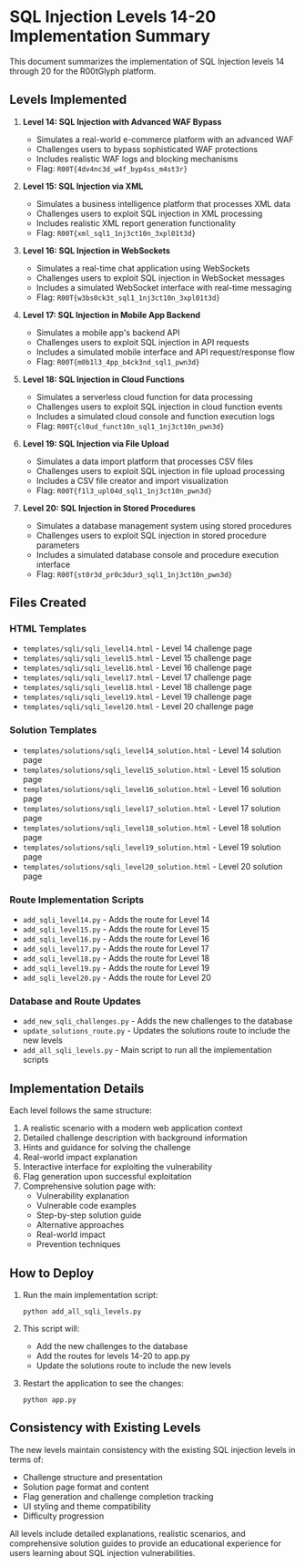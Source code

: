 # SQL Injection Levels 14-20 Implementation Summary

This document summarizes the implementation of SQL Injection levels 14 through 20 for the R00tGlyph platform.

## Levels Implemented

1. **Level 14: SQL Injection with Advanced WAF Bypass**
   - Simulates a real-world e-commerce platform with an advanced WAF
   - Challenges users to bypass sophisticated WAF protections
   - Includes realistic WAF logs and blocking mechanisms
   - Flag: `R00T{4dv4nc3d_w4f_byp4ss_m4st3r}`

2. **Level 15: SQL Injection via XML**
   - Simulates a business intelligence platform that processes XML data
   - Challenges users to exploit SQL injection in XML processing
   - Includes realistic XML report generation functionality
   - Flag: `R00T{xml_sql1_1nj3ct10n_3xpl01t3d}`

3. **Level 16: SQL Injection in WebSockets**
   - Simulates a real-time chat application using WebSockets
   - Challenges users to exploit SQL injection in WebSocket messages
   - Includes a simulated WebSocket interface with real-time messaging
   - Flag: `R00T{w3bs0ck3t_sql1_1nj3ct10n_3xpl01t3d}`

4. **Level 17: SQL Injection in Mobile App Backend**
   - Simulates a mobile app's backend API
   - Challenges users to exploit SQL injection in API requests
   - Includes a simulated mobile interface and API request/response flow
   - Flag: `R00T{m0b1l3_4pp_b4ck3nd_sql1_pwn3d}`

5. **Level 18: SQL Injection in Cloud Functions**
   - Simulates a serverless cloud function for data processing
   - Challenges users to exploit SQL injection in cloud function events
   - Includes a simulated cloud console and function execution logs
   - Flag: `R00T{cl0ud_funct10n_sql1_1nj3ct10n_pwn3d}`

6. **Level 19: SQL Injection via File Upload**
   - Simulates a data import platform that processes CSV files
   - Challenges users to exploit SQL injection in file upload processing
   - Includes a CSV file creator and import visualization
   - Flag: `R00T{f1l3_upl04d_sql1_1nj3ct10n_pwn3d}`

7. **Level 20: SQL Injection in Stored Procedures**
   - Simulates a database management system using stored procedures
   - Challenges users to exploit SQL injection in stored procedure parameters
   - Includes a simulated database console and procedure execution interface
   - Flag: `R00T{st0r3d_pr0c3dur3_sql1_1nj3ct10n_pwn3d}`

## Files Created

### HTML Templates
- `templates/sqli/sqli_level14.html` - Level 14 challenge page
- `templates/sqli/sqli_level15.html` - Level 15 challenge page
- `templates/sqli/sqli_level16.html` - Level 16 challenge page
- `templates/sqli/sqli_level17.html` - Level 17 challenge page
- `templates/sqli/sqli_level18.html` - Level 18 challenge page
- `templates/sqli/sqli_level19.html` - Level 19 challenge page
- `templates/sqli/sqli_level20.html` - Level 20 challenge page

### Solution Templates
- `templates/solutions/sqli_level14_solution.html` - Level 14 solution page
- `templates/solutions/sqli_level15_solution.html` - Level 15 solution page
- `templates/solutions/sqli_level16_solution.html` - Level 16 solution page
- `templates/solutions/sqli_level17_solution.html` - Level 17 solution page
- `templates/solutions/sqli_level18_solution.html` - Level 18 solution page
- `templates/solutions/sqli_level19_solution.html` - Level 19 solution page
- `templates/solutions/sqli_level20_solution.html` - Level 20 solution page

### Route Implementation Scripts
- `add_sqli_level14.py` - Adds the route for Level 14
- `add_sqli_level15.py` - Adds the route for Level 15
- `add_sqli_level16.py` - Adds the route for Level 16
- `add_sqli_level17.py` - Adds the route for Level 17
- `add_sqli_level18.py` - Adds the route for Level 18
- `add_sqli_level19.py` - Adds the route for Level 19
- `add_sqli_level20.py` - Adds the route for Level 20

### Database and Route Updates
- `add_new_sqli_challenges.py` - Adds the new challenges to the database
- `update_solutions_route.py` - Updates the solutions route to include the new levels
- `add_all_sqli_levels.py` - Main script to run all the implementation scripts

## Implementation Details

Each level follows the same structure:
1. A realistic scenario with a modern web application context
2. Detailed challenge description with background information
3. Hints and guidance for solving the challenge
4. Real-world impact explanation
5. Interactive interface for exploiting the vulnerability
6. Flag generation upon successful exploitation
7. Comprehensive solution page with:
   - Vulnerability explanation
   - Vulnerable code examples
   - Step-by-step solution guide
   - Alternative approaches
   - Real-world impact
   - Prevention techniques

## How to Deploy

1. Run the main implementation script:
   ```
   python add_all_sqli_levels.py
   ```

2. This script will:
   - Add the new challenges to the database
   - Add the routes for levels 14-20 to app.py
   - Update the solutions route to include the new levels

3. Restart the application to see the changes:
   ```
   python app.py
   ```

## Consistency with Existing Levels

The new levels maintain consistency with the existing SQL injection levels in terms of:
- Challenge structure and presentation
- Solution page format and content
- Flag generation and challenge completion tracking
- UI styling and theme compatibility
- Difficulty progression

All levels include detailed explanations, realistic scenarios, and comprehensive solution guides to provide an educational experience for users learning about SQL injection vulnerabilities.
